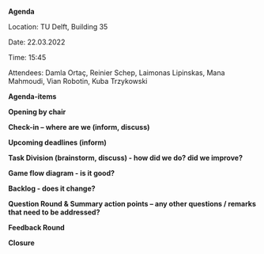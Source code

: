**Agenda**

Location: 		TU Delft, Building 35

Date: 		22.03.2022

Time: 		15:45

Attendees:		Damla Ortaç, Reinier Schep, Laimonas Lipinskas, Mana Mahmoudi, Vian Robotin, Kuba Trzykowski


**Agenda-items**

**Opening by chair**

**Check-in – where are we (inform, discuss)**

**Upcoming deadlines (inform)**

**Task Division (brainstorm, discuss) - how did we do? did we improve?**

**Game flow diagram - is it good?**

**Backlog - does it change?**

**Question Round & Summary action points – any other questions / remarks that need to be addressed?**

**Feedback Round**

**Closure**
